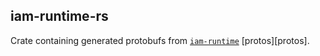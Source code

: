 ## iam-runtime-rs

Crate containing generated protobufs from [`iam-runtime`][iamr] [protos][protos].

[iamr]: https://github.com/metal-toolbox/iam-runtime
